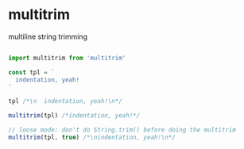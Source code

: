 # multitrim
multiline string trimming

```javascript

import multitrim from 'multitrim'

const tpl = `
  indentation, yeah!
`

tpl /*\n  indentation, yeah!\n*/

multitrim(tpl) /*indentation, yeah!*/

// loose mode: don't do String.trim() before doing the multitrim
multitrim(tpl, true) /*\nindentation, yeah!\n*/

```
